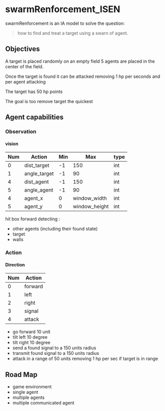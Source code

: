 # swarmRenforcement_ISEN

swarmRenforcement is an IA model to solve the question:

> how to find and treat a target using a swarn of agent.

## Objectives

A target is placed randomly on an empty field 5 agents are placed in the center of the field.

Once the target is found it can be attacked removing 1 hp per seconds and per agent attacking 

The target has 50 hp points

The goal is too remove target the quickest

## Agent capabilities

### Observation


#### vision

| Num | Action      | Min | Max | type |
|-----|-------------|-----|-----|------|
|  0  |dist_target  |  -1 | 150 | int  |
|  1  |angle_target |  -1 | 90  | int  |
|  4  |dist_agent   |  -1 | 150 | int  |
|  5  |angle_agent  |  -1 | 90  | int  |
|  4  |agent_x      |  0  | window_width | int  |
|  5  |agent_y      |  0  | window_height  | int  |

hit box forward detecting :
  - other agents (including their found state)
  - target
  - walls

### Action

#### Direction

| Num | Action |
|-----|--------|
|  0  |forward |
|  1  |left    |
|  2  |right   |
|  3  |signal  |
|  4  |attack  |

- go forward 10 unit
- tilt left 10 degree
- tilt right 10 degree
- send a found signal to a 150 units radius
- transmit found signal to a 150 units radius
- attack in a range of 50 units removing 1 hp per sec if target is in range

## Road Map
- game environment
- single agent
- multiple agents
- multiple communicated agent
